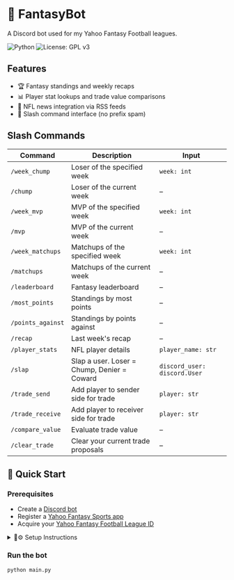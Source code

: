 # 🏈 FantasyBot
A Discord bot used for my Yahoo Fantasy Football leagues.

![Python](https://img.shields.io/badge/Python-3.10%20%7C%203.11%20%7C%203.12-blue)
![License: GPL v3](https://img.shields.io/badge/License-GPLv3-blue.svg)


## Features

- 🏆 Fantasy standings and weekly recaps  
- 📊 Player stat lookups and trade value comparisons  
- 📢 NFL news integration via RSS feeds   
- 💬 Slash command interface (no prefix spam)


## Slash Commands
| Command           | Description                                 | Input                        |
| ----------------- | ------------------------------------------- | ---------------------------- |
| `/week_chump`     | Loser of the specified week                 | `week: int`                  |
| `/chump`          | Loser of the current week                   | –                            |
| `/week_mvp`       | MVP of the specified week                   | `week: int`                  |
| `/mvp`            | MVP of the current week                     | –                            |
| `/week_matchups`  | Matchups of the specified week              | `week: int`                  |
| `/matchups`       | Matchups of the current week                | –                            |
| `/leaderboard`    | Fantasy leaderboard                         | –                            |
| `/most_points`    | Standings by most points                    | –                            |
| `/points_against` | Standings by points against                 | –                            |
| `/recap`          | Last week's recap                           | –                            |
| `/player_stats`   | NFL player details                          | `player_name: str`           |
| `/slap`           | Slap a user. Loser = Chump, Denier = Coward | `discord_user: discord.User` |
| `/trade_send`     | Add player to sender side for trade         | `player: str`                |
| `/trade_receive`  | Add player to receiver side for trade       | `player: str`                |
| `/compare_value`  | Evaluate trade value                        | –                            |
| `/clear_trade`    | Clear your current trade proposals          | –                            |


## 🚀 Quick Start

### Prerequisites
   - Create a [Discord bot](https://discord.com/developers/applications)
   - Register a [Yahoo Fantasy Sports app](https://developer.yahoo.com/apps/)
   - Acquire your [Yahoo Fantasy Football League ID](https://football.fantasysports.yahoo.com/)

<details markdown="1">
   
<summary>📌⚙️ Setup Instructions</summary>

---

1. Clone the repo:

   ```bash
   git clone https://github.com/vrabit/fantasybot.git
   
   ```


---

2. Install Requirements: 

   ```bash
   pip install -r requirements.txt

   ```

---

3. Create a Yahoo Fantasy Sports app
    - Go to the [Yahoo Developer Dashboard](https://developer.yahoo.com/apps/)
    - Click "Create an App"
    - Set:
        - Application Name: `(any name you want)`
        - OAuth Client Type: `Confidential Client`
        - Permissions: check `Fantasy Sports`

    - After creation, save your `Client ID` and `Client Secret`
    - Set a placeholder Redirect URI, such as `https://localhost/` (you won't need to host this)

---

4. Rename and configure your Yahoo app credentials

    - In the `yfpyauth/` directory, rename:
    `.env.private.example` → `.env.private`

    - Open `.env.private` and fill in the credentials from your Yahoo Developer app:

   ```env
    CONSUMER_KEY=<YAHOO_API_KEY>
    CONSUMER_SECRET=<YAHOO_API_SECRET>
   ```
---

5. Get your Yahoo Fantasy Football League ID

    - Go to your Yahoo Fantasy Football league in a browser

    - Look at the URL — your League ID will appear like this:
    `https://football.fantasysports.yahoo.com/f1/123456` → Your League ID is 123456

---

6. Rename and configure your environment file

    - In the `yfpyauth/` directory, rename:
    `.env.config.example` → `.env.config`

    - Open `.env.config` and set the following values:

    ```env
    LEAGUE_ID=<YOUR_LEAGUE_ID>
    GAME_CODE=NFL
    GAME_ID= # Leave empty to default to the current NFL season
   
    ```
---

7. Set up your Discord bot

    - Create a new [Discord bot application](https://discord.com/developers/applications)

    - Bot Tab: Enable `Message Content Intent`
     
    - OAuth2 Tab: Generate an invite link using the correct OAuth scopes and permissions (e.g., via the Discord Permissions Calculator)

       <details> <summary>📌🔐 Required OAuth2 Scopes / Permissions</summary>
          
         | Action                   | Permission Name                        | Hex Value             |
         | ------------------------ | -------------------------------------- | --------------------- |
         | Slash command usage      | `applications.commands` *(scope only)* | –                     |
         | Bot                      | `bot` *(scope only)*                   | –                     |
         | Manage roles             | `Manage Roles`                         | `0x10000000`          |
         | Send messages            | `Send Messages`                        | `0x00000800`          |
         | Create public threads    | `Create Public Threads`                | `0x00010000`          |
         | Create private threads   | `Create Private Threads`               | `0x00020000`          |
         | Send messages in threads | `Send Messages in Threads`             | `0x00040000`          |
         | Manage messages          | `Manage Messages`                      | `0x00002000`          |
         | Manage threads           | `Manage Threads`                       | `0x04000000`          |
         | Send embedded messages   | `Embed Links`                          | `0x00004000`          |
         | Attach files             | `Attach Files`                         | `0x00002000`          |
         | Read message history     | `Read Message History`                 | `0x00010000`          |
         | Add reactions            | `Add Reactions`                        | `0x00000040`          |
         | Use slash commands       | `Use SlashCommands`                    | `0x00000800`          |
         | Create polls             | `Create Polls`                         | `0x2000000000000`     |


       </details>

    - Set `Integration Type` to Guild Install
   
    - Use `Generated URL` to invite the bot to your server

---

8.
    In the `discordauth/` directory, rename:
    `.env.discord.example` → `.env.discord`

    Fill in your Discord bot credentials:

     ```env
    DISCORD_TOKEN=<YOUR_DISCORD_BOT_TOKEN>
    APP_ID=<YOUR_DISCORD_APP_ID>
    GUILD_ID=<YOUR_DISCORD_SERVER_ID>

     ```

    ⚠️ GUILD_ID is needed for registering slash commands in a development/test server.
    
</details>

### Run the bot

   ```bash
   python main.py

   ```
